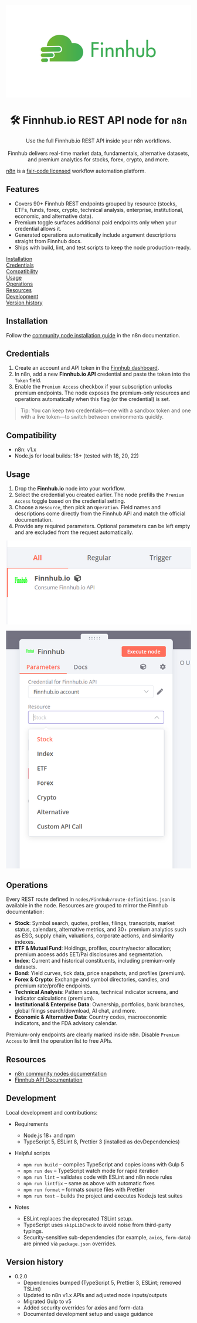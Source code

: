 ![Component palette with Finnhub Node](https://raw.githubusercontent.com/L0rdShrek/n8n-nodes-finnhub/master/docs/logo.png)

<h1 align="center">
  🛠 Finnhub.io REST API node for <code>n8n</code>
</h1>
<p align="center">
	Use the full Finnhub.io REST API inside your n8n workflows.
	<br />
	<br />
	Finnhub delivers real-time market data, fundamentals, alternative datasets, and premium analytics for stocks, forex, crypto, and more.
</p>

[n8n](https://n8n.io/) is a [fair-code licensed](https://docs.n8n.io/reference/license/) workflow automation platform.

## Features
- Covers 90+ Finnhub REST endpoints grouped by resource (stocks, ETFs, funds, forex, crypto, technical analysis, enterprise, institutional, economic, and alternative data).
- Premium toggle surfaces additional paid endpoints only when your credential allows it.
- Generated operations automatically include argument descriptions straight from Finnhub docs.
- Ships with build, lint, and test scripts to keep the node production-ready.

[Installation](#installation)  
[Credentials](#credentials)  
[Compatibility](#compatibility)  
[Usage](#usage)  
[Operations](#operations)  
[Resources](#resources)  
[Development](#development)  
[Version history](#version-history)  

## Installation
Follow the [community node installation guide](https://docs.n8n.io/integrations/community-nodes/installation/) in the n8n documentation.

## Credentials
1. Create an account and API token in the [Finnhub dashboard](https://finnhub.io/dashboard).
2. In n8n, add a new **Finnhub.io API** credential and paste the token into the `Token` field.
3. Enable the `Premium Access` checkbox if your subscription unlocks premium endpoints. The node exposes the premium-only resources and operations automatically when this flag (or the credential) is set.

> Tip: You can keep two credentials—one with a sandbox token and one with a live token—to switch between environments quickly.

## Compatibility

- n8n: v1.x
- Node.js for local builds: 18+ (tested with 18, 20, 22)

## Usage

1. Drop the **Finnhub.io** node into your workflow.
2. Select the credential you created earlier. The node prefills the `Premium Access` toggle based on the credential setting.
3. Choose a `Resource`, then pick an `Operation`. Field names and descriptions come directly from the Finnhub API and match the official documentation.
4. Provide any required parameters. Optional parameters can be left empty and are excluded from the request automatically.

![Component palette with Finnhub Node](https://raw.githubusercontent.com/L0rdShrek/n8n-nodes-finnhub/master/docs/component.png)

![Node options in workflow](https://raw.githubusercontent.com/L0rdShrek/n8n-nodes-finnhub/master/docs/node.png)

## Operations

Every REST route defined in `nodes/Finnhub/route-definitions.json` is available in the node. Resources are grouped to mirror the Finnhub documentation:

- **Stock**: Symbol search, quotes, profiles, filings, transcripts, market status, calendars, alternative metrics, and 30+ premium analytics such as ESG, supply chain, valuations, corporate actions, and similarity indexes.
- **ETF & Mutual Fund**: Holdings, profiles, country/sector allocation; premium access adds EET/Pai disclosures and segmentation.
- **Index**: Current and historical constituents, including premium-only datasets.
- **Bond**: Yield curves, tick data, price snapshots, and profiles (premium).
- **Forex & Crypto**: Exchange and symbol directories, candles, and premium rate/profile endpoints.
- **Technical Analysis**: Pattern scans, technical indicator screens, and indicator calculations (premium).
- **Institutional & Enterprise Data**: Ownership, portfolios, bank branches, global filings search/download, AI chat, and more.
- **Economic & Alternative Data**: Country codes, macroeconomic indicators, and the FDA advisory calendar.

Premium-only endpoints are clearly marked inside n8n. Disable `Premium Access` to limit the operation list to free APIs.

## Resources

- [n8n community nodes documentation](https://docs.n8n.io/integrations/community-nodes/)
- [Finnhub API Documentation](https://finnhub.io/docs/api)

## Development

Local development and contributions:

- Requirements
  - Node.js 18+ and npm
  - TypeScript 5, ESLint 8, Prettier 3 (installed as devDependencies)

- Helpful scripts
  - `npm run build` – compiles TypeScript and copies icons with Gulp 5
  - `npm run dev` – TypeScript watch mode for rapid iteration
  - `npm run lint` – validates code with ESLint and n8n node rules
  - `npm run lintfix` – same as above with automatic fixes
  - `npm run format` – formats source files with Prettier
  - `npm run test` – builds the project and executes Node.js test suites

- Notes
  - ESLint replaces the deprecated TSLint setup.
  - TypeScript uses `skipLibCheck` to avoid noise from third-party typings.
  - Security-sensitive sub-dependencies (for example, `axios`, `form-data`) are pinned via `package.json` overrides.

## Version history

- 0.2.0
  - Dependencies bumped (TypeScript 5, Prettier 3, ESLint; removed TSLint)
  - Updated to n8n v1.x APIs and adjusted node inputs/outputs
  - Migrated Gulp to v5
  - Added security overrides for axios and form-data
  - Documented development setup and usage guidance

